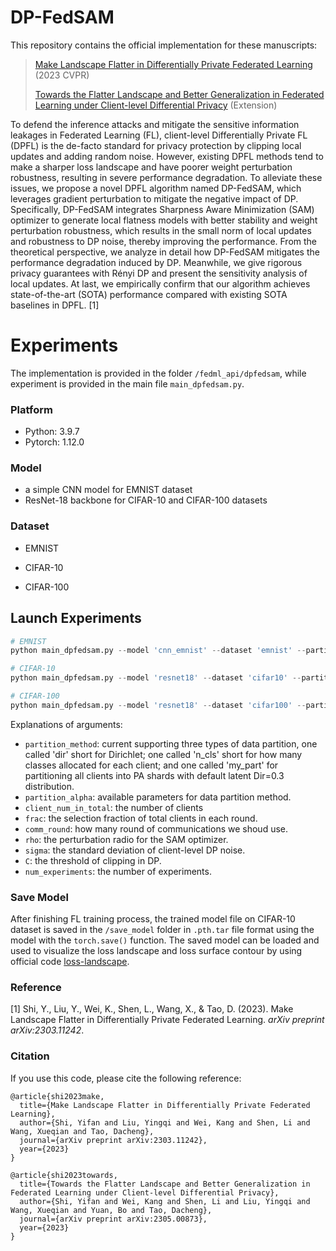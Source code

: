

# DP-FedSAM

This repository contains the official implementation for these manuscripts:

> [Make Landscape Flatter in Differentially Private Federated Learning](https://arxiv.org/abs/2303.11242) (2023 CVPR)
>
> [Towards the Flatter Landscape and Better Generalization in Federated Learning under Client-level Differential Privacy](https://arxiv.org/abs/2305.00873v2) (Extension)

To defend the inference attacks and mitigate the sensitive information leakages in Federated Learning (FL), client-level Differentially Private FL (DPFL) is the de-facto standard for privacy protection by clipping local updates and adding random noise. However, existing DPFL methods tend to make a sharper loss landscape and have poorer weight perturbation robustness, resulting in severe performance degradation. To alleviate these issues, we propose a novel DPFL algorithm named DP-FedSAM, which leverages gradient perturbation to mitigate the negative impact of DP. Specifically, DP-FedSAM integrates Sharpness Aware Minimization (SAM) optimizer to generate local flatness models with better stability and weight perturbation robustness, which results in the small norm of local updates and robustness to DP noise, thereby improving the performance. From the theoretical perspective, we analyze in detail how DP-FedSAM mitigates the performance degradation induced by DP. Meanwhile, we give rigorous privacy guarantees with Rényi DP and present the sensitivity analysis of local updates. At last, we empirically confirm that our algorithm achieves state-of-the-art (SOTA) performance compared with existing SOTA baselines in DPFL. [1]



# Experiments

The implementation is provided in the folder `/fedml_api/dpfedsam`, while experiment is provided in the main file  `main_dpfedsam.py`.

### Platform

* Python: 3.9.7
* Pytorch: 1.12.0

### Model 
- a simple CNN model for EMNIST dataset
- ResNet-18 backbone for CIFAR-10 and CIFAR-100 datasets

### Dataset
- EMNIST

- CIFAR-10

- CIFAR-100

  

## Launch Experiments

~~~python
# EMNIST
python main_dpfedsam.py --model 'cnn_emnist' --dataset 'emnist' --partition_method 'dir' --partition_alpha 0.6 --batch_size 32 --lr 0.1 --lr_decay 0.998 --epochs 30  --client_num_in_total 500 --frac 0.1 --comm_round 200  --seed 2 --momentum 0.5 --C 0.2 --rho 0.5  --sigma 0.95 --gpu 0 --num_experiments 2

# CIFAR-10
python main_dpfedsam.py --model 'resnet18' --dataset 'cifar10' --partition_method 'dir' --partition_alpha 0.6 --batch_size 50 --lr 0.1 --lr_decay 0.998 --epochs 30  --client_num_in_total 500 --frac 0.1 --comm_round 300  --seed 2 --momentum 0.5 --C 0.2 --rho 0.5   --sigma 0.95 --gpu 3 --num_experiments 1

# CIFAR-100
python main_dpfedsam.py --model 'resnet18' --dataset 'cifar100' --partition_method 'dir' --partition_alpha 0.6 --batch_size 50 --lr 0.1 --lr_decay 0.998 --epochs 30  --client_num_in_total 500 --frac 0.1 --comm_round 300  --seed 2 --momentum 0.5 --C 0.2 --rho 0.5  --sigma 0.95 --num_experiments 2 --gpu 0
~~~

Explanations of arguments:

- `partition_method`: current supporting three types of data partition, one called 'dir' short for Dirichlet; one called 'n_cls' short for how many classes allocated for each client; and one called 'my_part' for partitioning all clients into PA shards with default latent Dir=0.3 distribution.
- `partition_alpha`: available parameters for data partition method.
- `client_num_in_total`: the number of clients
- `frac`: the selection fraction of total clients in each round.
- `comm_round`: how many round of communications we shoud use.
- `rho`: the perturbation radio for the SAM optimizer.
- `sigma`: the standard deviation of client-level DP noise.
- `C`: the threshold of clipping in DP.
- `num_experiments`: the number of experiments.



### Save Model
After finishing FL training process, the trained model file on CIFAR-10 dataset is saved in the `/save_model` folder in `.pth.tar` file format using the model with the `torch.save()` function. The saved model can be loaded and used to visualize the loss landscape and loss surface contour by using official code [loss-landscape](https://github.com/tomgoldstein/loss-landscape).

### Reference

[1] Shi, Y., Liu, Y., Wei, K., Shen, L., Wang, X., & Tao, D. (2023). Make Landscape Flatter in Differentially Private Federated Learning. *arXiv preprint arXiv:2303.11242*.

### Citation
If you use this code, please cite the following reference:
```
@article{shi2023make,
  title={Make Landscape Flatter in Differentially Private Federated Learning},
  author={Shi, Yifan and Liu, Yingqi and Wei, Kang and Shen, Li and Wang, Xueqian and Tao, Dacheng},
  journal={arXiv preprint arXiv:2303.11242},
  year={2023}
}

@article{shi2023towards,
  title={Towards the Flatter Landscape and Better Generalization in Federated Learning under Client-level Differential Privacy},
  author={Shi, Yifan and Wei, Kang and Shen, Li and Liu, Yingqi and Wang, Xueqian and Yuan, Bo and Tao, Dacheng},
  journal={arXiv preprint arXiv:2305.00873},
  year={2023}
}
```
